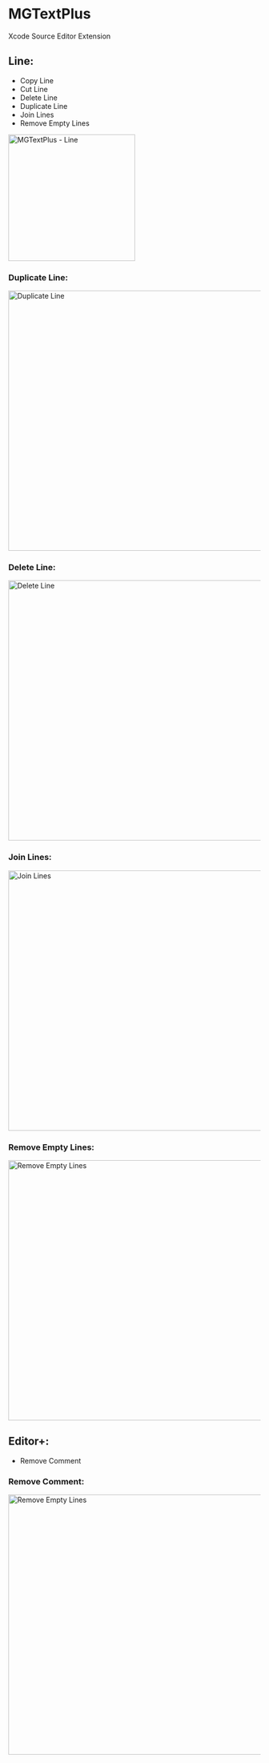 # MGTextPlus
Xcode Source Editor Extension

## Line:
- Copy Line
- Cut Line
- Delete Line
- Duplicate Line
- Join Lines
- Remove Empty Lines

<img width="253" alt="MGTextPlus - Line" src="https://cloud.githubusercontent.com/assets/6461902/20035369/1baff60c-a414-11e6-8a5d-ab6438f64ec5.png">

### Duplicate Line:

<img width="520" alt="Duplicate Line" src="https://github.com/tuan188/MGTextPlus/blob/develop/GIF/duplicate%20line.gif">

### Delete Line:

<img width="520" alt="Delete Line" src="https://github.com/tuan188/MGTextPlus/blob/develop/GIF/delete%20line.gif">

### Join Lines:

<img width="520" alt="Join Lines" src="https://github.com/tuan188/MGTextPlus/blob/develop/GIF/join%20lines.gif">

### Remove Empty Lines:

<img width="520" alt="Remove Empty Lines" src="https://github.com/tuan188/MGTextPlus/blob/develop/GIF/remove%20empty%20lines.gif">


## Editor+:

- Remove Comment

### Remove Comment:

<img width="520" alt="Remove Empty Lines" src="https://github.com/tuan188/MGTextPlus/blob/develop/GIF/remove%20comment.gif">

